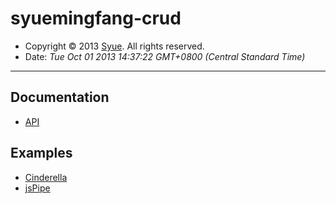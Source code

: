 # syuemingfang-crud
+ Copyright © 2013 [Syue](mailto:syuemingfang@gmail.com). All rights reserved.
+ Date: *Tue Oct 01 2013 14:37:22 GMT+0800 (Central Standard Time)*

****************************************************************************************************

## Documentation 
+ [API](http://comment.cxm.tw/?url=https://raw.github.com/syuemingfang/syuemingfang-crud/master/comment.json)

## Examples
+ [Cinderella](http://html.cxm.tw/?url=https://raw.github.com/syuemingfang/syuemingfang-crud/master/example.html)
+ [jsPipe](http://jspipe.cxm.tw/?url=http://html.cxm.tw/index.php?url=https://raw.github.com/syuemingfang/syuemingfang-crud/master/example.html)